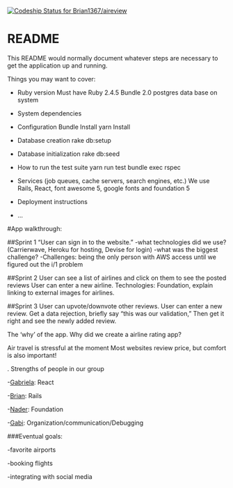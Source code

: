 [![Codeship Status for Brian1367/aireview](https://app.codeship.com/projects/0efefc00-00a0-0137-7a26-7aac10a714af/status?branch=master)](/projects/324703)

# README

This README would normally document whatever steps are necessary to get the
application up and running.

Things you may want to cover:

* Ruby version
Must have Ruby 2.4.5
Bundle 2.0
postgres data base
on system
* System dependencies

* Configuration
Bundle Install
yarn Install
* Database creation
rake db:setup
* Database initialization
rake db:seed
* How to run the test suite
yarn run test
bundle exec rspec
* Services (job queues, cache servers, search engines, etc.)
We use Rails, React, font awesome 5, google fonts and foundation 5
* Deployment instructions

* ...

#App walkthrough:

##Sprint 1
“User can sign in to the website.”
-what technologies did we use?  (Carrierwave, Heroku for hosting, Devise for login)
-what was the biggest challenge?
-Challenges: being the only person with AWS access until we figured out the i/1 problem


##Sprint 2
User can see a list of airlines and click on them to see the posted reviews
User can enter a new airline.
Technologies: Foundation, explain linking to external images for airlines.


##Sprint 3
User can upvote/downvote other reviews.
User can enter a new review.
Get a data rejection, briefly say “this was our validation,”
Then get it right and see the newly added review.

The ‘why’ of the app.  Why did we create a airline rating app?

Air travel is stressful at the moment
Most websites review price, but comfort is also important!

. Strengths of people in our group

-[Gabriela](https://github.com/Gabrielaquesada):  React

-[Brian](https://github.com/Brian1367): Rails

-[Nader](https://github.com/nadermokhtar): Foundation

-[Gabi](https://github.com/Proudfeets): Organization/communication/Debugging

###Eventual goals:

-favorite airports

-booking flights

-integrating with social media
